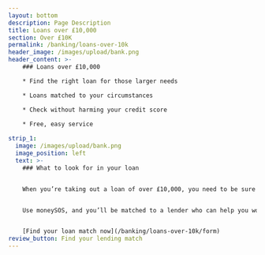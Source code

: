 ```yaml
---
layout: bottom
description: Page Description
title: Loans over £10,000
section: Over £10K
permalink: /banking/loans-over-10k
header_image: /images/upload/bank.png
header_content: >- 
    ### Loans over £10,000

    * Find the right loan for those larger needs

    * Loans matched to your circumstances

    * Check without harming your credit score

    * Free, easy service
    
strip_1:
  image: /images/upload/bank.png
  image_position: left
  text: >-
    ### What to look for in your loan


    When you’re taking out a loan of over £10,000, you need to be sure of a few things. Is the APR/interest rate affordable and competitive? Is the term suitable for you – and are you able to repay early if possible? Is any security required?


    Use moneySOS, and you’ll be matched to a lender who can help you work through each of these questions, and arrive at an answer that’s suited to you.


    [Find your loan match now](/banking/loans-over-10k/form)
review_button: Find your lending match
---
```

